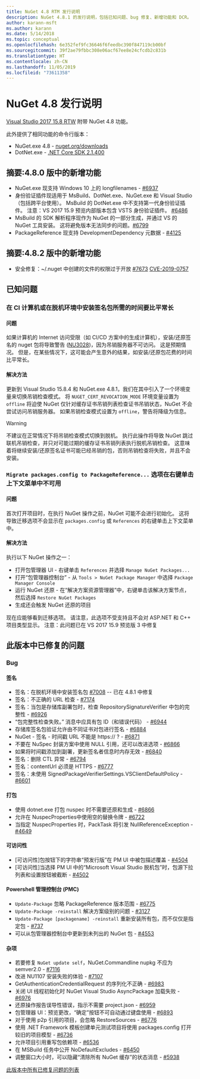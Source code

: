 ```yaml
---
title: NuGet 4.8 RTM 发行说明
description: NuGet 4.8.1 的发行说明，包括已知问题、bug 修复、新增功能和 DCR。
author: karann-msft
ms.author: karann
ms.date: 5/14/2018
ms.topic: conceptual
ms.openlocfilehash: 6e352fef9fc36646f6feedbc390f847119cb00bf
ms.sourcegitcommit: 39f2ae79fbbc308e06acf67ee8e24cfcdb2c831b
ms.translationtype: HT
ms.contentlocale: zh-CN
ms.lasthandoff: 11/05/2019
ms.locfileid: "73611358"
---
```

# <a name="nuget-48-release-notes"></a>NuGet 4.8 发行说明

[Visual Studio 2017 15.8 RTW](https://www.visualstudio.com/news/releasenotes/vs2017-relnotes) 附带 NuGet 4.8 功能。


此外提供了相同功能的命令行版本：
* NuGet.exe 4.8 - [nuget.org/downloads](https://nuget.org/downloads)
* DotNet.exe - [.NET Core SDK 2.1.400](https://www.microsoft.com/net/download/visual-studio-sdks)


## <a name="summary-whats-new-in-480"></a>摘要:4.8.0 版中的新增功能
* NuGet.exe 现支持 Windows 10 上的 longfilenames - [#6937](https://github.com/NuGet/Home/issues/6937)
* 身份验证插件现适用于 MsBuild、DotNet.exe、NuGet.exe 和 Visual Studio（包括跨平台使用）。 MsBuild 的 DotNet.exe 中不支持第一代身份验证插件。 注意：VS 2017 15.9 预览内部版本包含 VSTS 身份验证插件。 [#6486](https://github.com/NuGet/Home/issues/6486)
* MsBuild 的 SDK 解析程序现作为 NuGet 的一部分生成，并通过 VS 的 NuGet 工具安装。 这将避免版本无法同步的问题。[#6799](https://github.com/NuGet/Home/issues/6799)
* PackageReference 现支持 DevelopmentDependency 元数据 - [#4125](https://github.com/NuGet/Home/issues/4125)

## <a name="summary-whats-new-in-482"></a>摘要:4.8.2 版中的新增功能

* 安全修复：~/.nuget 中创建的文件的权限过于开放 [#7673](https://github.com/NuGet/Home/issues/7673) [CVE-2019-0757](https://portal.msrc.microsoft.com/en-us/security-guidance/advisory/CVE-2019-0757)

## <a name="known-issues"></a>已知问题
### <a name="installing-signed-packages-on-a-ci-machine-or-in-an-offline-environment-takes-longer-than-usual"></a>在 CI 计算机或在脱机环境中安装签名包所需的时间要比平常长

#### <a name="issue"></a>问题
如果计算机的 Internet 访问受限（如 CI/CD 方案中的生成计算机），安装/还原签名的 nuget 包将导致警告 ([NU3028](https://docs.microsoft.com/nuget/reference/errors-and-warnings/nu3028))，因为吊销服务器不可访问。 这是预期情况。 但是，在某些情况下，这可能会产生意外的结果，如安装/还原包花费的时间比平常长。

#### <a name="workaround"></a>解决方法
更新到 Visual Studio 15.8.4 和 NuGet.exe 4.8.1，我们在其中引入了一个环境变量来切换吊销检查模式。
将 `NUGET_CERT_REVOCATION_MODE` 环境变量设置为 `offline` 将迫使 NuGet 仅针对缓存证书吊销列表检查证书吊销状态，NuGet 不会尝试访问吊销服务器。 如果吊销检查模式设置为 `offline`，警告将降级为信息。

> [!Warning]
> 不建议在正常情况下将吊销检查模式切换到脱机。 执行此操作将导致 NuGet 跳过联机吊销检查，并只对可能过期的缓存证书吊销列表执行脱机吊销检查。 这意味着将继续安装/还原签名证书可能已经吊销的包，否则吊销检查将失败，并且不会安装。

### <a name="the-migrate-packagesconfig-to-packagereference-option-is-not-available-in-the-right-click-context-menu"></a>`Migrate packages.config to PackageReference...` 选项在右键单击上下文菜单中不可用

#### <a name="issue"></a>问题

首次打开项目时，在执行 NuGet 操作之前，NuGet 可能不会进行初始化。 这将导致迁移选项不会显示在 `packages.config` 或 `References` 的右键单击上下文菜单中。

#### <a name="workaround"></a>解决方法

执行以下 NuGet 操作之一：
* 打开包管理器 UI - 右键单击 `References` 并选择 `Manage NuGet Packages...`
* 打开“包管理器控制台” - 从 `Tools > NuGet Package Manager` 中选择 `Package Manager Console`
* 运行 NuGet 还原 - 在“解决方案资源管理器”中，右键单击该解决方案节点，然后选择 `Restore NuGet Packages`
* 生成还会触发 NuGet 还原的项目

现在应能够看到迁移选项。 请注意，此选项不受支持且不会对 ASP.NET 和 C++ 项目类型显示。
注意：此问题已在 VS 2017 15.9 预览版 3 中修复

## <a name="issues-fixed-in-this-release"></a>此版本中已修复的问题

### <a name="bugs"></a>Bug
#### <a name="signing"></a>签名
* 签名：在脱机环境中安装签名包 [#7008](https://github.com/NuGet/Home/issues/7008) -- 已在 4.8.1 中修复
* 签名：不正确的 URL 检查 - [#7174](https://github.com/NuGet/Home/issues/7174)
* 签名：当包是存储库副署包时，检查 RepositorySignatureVerifier 中包的完整性 - [#6926](https://github.com/NuGet/Home/issues/6926)
* “包完整性检查失败。” 消息中应具有包 ID（和错误代码） - [#6944](https://github.com/NuGet/Home/issues/6944)
* 存储库签名包验证允许由不同证书对包进行签名 - [#6884](https://github.com/NuGet/Home/issues/6884)
* NuGet - 签名 - 时间戳 URL 不能是 https:// ? - [#6871](https://github.com/NuGet/Home/issues/6871)
* 不要在 NuSpec 封装方案中使用 NULL 引用，还可以改进选项 - [#6866](https://github.com/NuGet/Home/issues/6866)
* 如果将时间戳添加到副署，更新签名者信息时内存无效 - [#6840](https://github.com/NuGet/Home/issues/6840)
* 签名：删除 CTL 异常 - [#6794](https://github.com/NuGet/Home/issues/6794)
* 签名：contentUrl 必须是 HTTPS - [#6777](https://github.com/NuGet/Home/issues/6777)
* 签名：未使用 SignedPackageVerifierSettings.VSClientDefaultPolicy - [#6601](https://github.com/NuGet/Home/issues/6601)


#### <a name="pack"></a>打包
* 使用 dotnet.exe 打包 nuspec 时不需要还原和生成 - [#6866](https://github.com/NuGet/Home/issues/6866)
* 允许在 NuspecProperties中使用空的替换令牌 - [#6722](https://github.com/NuGet/Home/issues/6722)
* 当指定 NuspecProperties 时，PackTask 将引发 NullReferenceException - [#4649](https://github.com/NuGet/Home/issues/4649)

#### <a name="accessibility"></a>可访问性
* [可访问性]包按钮下的字符串“预发行版”在 PM UI 中被包描述覆盖 - [#4504](https://github.com/NuGet/Home/issues/4504)
* [可访问性]当选择 PM UI 中的“Microsoft Visual Studio 脱机包”时，包源下拉列表和设置按钮被截断 - [#4502](https://github.com/NuGet/Home/issues/4502)

#### <a name="powershell-management-console-pmc"></a>Powershell 管理控制台 (PMC)
* `Update-Package` 忽略 PackageReference 版本范围 - [#6775](https://github.com/NuGet/Home/issues/6775)
* `Update-Package -reinstall` 解决方案级别的问题 - [#3127](https://github.com/NuGet/Home/issues/3127)
* `Update-Package [packagename] -reinstall` 重新安装所有包，而不仅仅是指定包 - [#737](https://github.com/NuGet/Home/issues/737)
* 可以从包管理器控制台中更新到未列出的 NuGet 包 - [#4553](https://github.com/NuGet/Home/issues/4553)

#### <a name="misc"></a>杂项
* 若要修复 `NuGet update self`，NuGet.Commandline nupkg 不应为 semver2.0 - [#7116](https://github.com/NuGet/Home/issues/7116)
* 改进 NU1107 安装失败的体验 - [#7107](https://github.com/NuGet/Home/issues/7107)
* GetAuthenticationCredentialRequest 的序列化不正确 - [#6983](https://github.com/NuGet/Home/issues/6983)
* 关闭 UI 线程初始化时 NuGet Visual Studio AsyncPackage 加载失败 - [#6976](https://github.com/NuGet/Home/issues/6976)
* 还原操作报告误导性错误，指示不需要 project.json - [#6959](https://github.com/NuGet/Home/issues/6959)
* 包管理器 UI：预览更改，“确定”按钮不可自动通过键盘使用 - [#6893](https://github.com/NuGet/Home/issues/6893)
* 对于使用 p2p 引用的项目，会忽略 RestoreSources - [#6776](https://github.com/NuGet/Home/issues/6776)
* 使用 .NET Framework 模板创建单元测试项目将使用 packages.config 打开较旧的项目模型 - [#6736](https://github.com/NuGet/Home/issues/6736)
* 允许项目引用重写包依赖项 - [#6536](https://github.com/NuGet/Home/issues/6536)
* 在 MSBuild 任务中公开 NoDefaultExcludes - [#6450](https://github.com/NuGet/Home/issues/6450)
* 调整窗口大小时，可以隐藏“清除所有 NuGet 缓存”的状态消息 - [#5938](https://github.com/NuGet/Home/issues/5938)


[此版本中所有已修复问题的列表](https://github.com/NuGet/Home/issues?q=is%3Aissue+is%3Aclosed+milestone%3A%224.8")
